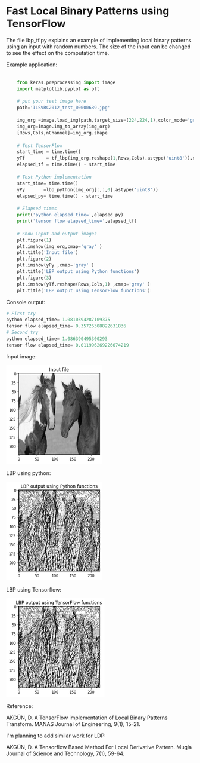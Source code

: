 # Fast Local Binary Patterns using TensorFlow
The file lbp_tf.py explains an example of implementing local binary patterns using an input with random numbers. The size of the input can be changed to see the effect on the computation time.

Example application:

```python

    from keras.preprocessing import image
    import matplotlib.pyplot as plt
    
    # put your test image here
    path='ILSVRC2012_test_00000689.jpg'
    
    img_org =image.load_img(path,target_size=(224,224,1),color_mode='grayscale')
    img_org=image.img_to_array(img_org)
    [Rows,Cols,nChannel]=img_org.shape
    
    # Test TensorFlow
    start_time = time.time()
    yTf        = tf_lbp(img_org.reshape(1,Rows,Cols).astype('uint8')).numpy()
    elapsed_tf = time.time() - start_time
    
    # Test Python implementation 
    start_time= time.time()    
    yPy       =lbp_python(img_org[:,:,0].astype('uint8'))
    elapsed_py= time.time() - start_time    
    
    # Elapsed times
    print('python elapsed_time=',elapsed_py)
    print('tensor flow elapsed_time=',elapsed_tf)  
    
    # Show input and output images
    plt.figure(1)
    plt.imshow(img_org,cmap='gray' )
    plt.title('Input file')    
    plt.figure(2)
    plt.imshow(yPy ,cmap='gray' )
    plt.title('LBP output using Python functions')
    plt.figure(3)
    plt.imshow(yTf.reshape(Rows,Cols,1) ,cmap='gray' )
    plt.title('LBP output using TensorFlow functions') 
```
Console output:
```python
# First try
python elapsed_time= 1.0810394287109375
tensor flow elapsed_time= 0.35726308822631836
# Second try
python elapsed_time= 1.086390495300293
tensor flow elapsed_time= 0.011996269226074219
```
Input image:

![alt text](input_file.png)


LBP using python:

![alt text](lbp_pyhton.png)


LBP using Tensorflow:

![alt text](lbp_tf.png)


Reference:

AKGÜN, D. A TensorFlow implementation of Local Binary Patterns Transform. MANAS Journal of Engineering, 9(1), 15-21.  

I'm planning to add similar work for LDP: 

AKGÜN, D. A Tensorflow Based Method For Local Derivative Pattern. Mugla Journal of Science and Technology, 7(1), 59-64.

